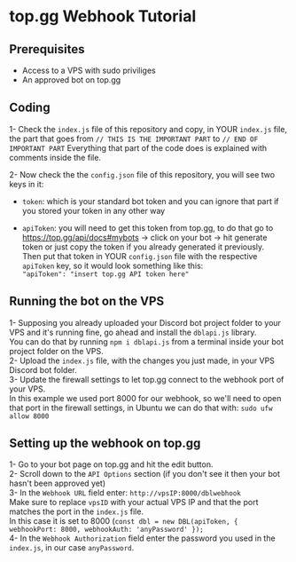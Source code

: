 # top.gg Webhook Tutorial
## Prerequisites

- Access to a VPS with sudo priviliges
- An approved bot on top.gg


## Coding
1- Check the `index.js` file of this repository and copy, in YOUR `index.js` file, the part that goes from `// THIS IS THE IMPORTANT PART` to `// END OF IMPORTANT PART`
Everything that part of the code does is explained with comments inside the file.

2- Now check the the `config.json` file of this repository, you will see two keys in it:  
- `token`: which is your standard bot token and you can ignore that part if you stored your token in any other way

- `apiToken`: you will need to get this token from top.gg, to do that go to https://top.gg/api/docs#mybots -> click on your bot -> hit generate token or just copy the token if you already generated it previously.  
Then put that token in YOUR `config.json` file with the respective `apiToken` key, so it would look something like this:  
`"apiToken": "insert top.gg API token here"`
  
## Running the bot on the VPS
1- Supposing you already uploaded your Discord bot project folder to your VPS and it's running fine, go ahead and install the `dblapi.js` library.  
  You can do that by running `npm i dblapi.js` from a terminal inside your bot project folder on the VPS.  
2- Upload the `index.js` file, with the changes you just made, in your VPS Discord bot folder.  
3- Update the firewall settings to let top.gg connect to the webhook port of your VPS.  
  In this example we used port 8000 for our webhook, so we'll need to open that port in the firewall settings, in Ubuntu we can do that with: `sudo ufw allow 8000`

## Setting up the webhook on top.gg
1- Go to your bot page on top.gg and hit the edit button.  
2- Scroll down to the `API Options` section (if you don't see it then your bot hasn't been approved yet)  
3- In the `Webhook URL` field enter: `http://vpsIP:8000/dblwebhook`  
  Make sure to replace `vpsID` with your actual VPS IP and that the port matches the port in the `index.js` file.  
  In this case it is set to 8000 (`const dbl = new DBL(apiToken, { webhookPort: 8000, webhookAuth: 'anyPassword' });`  
4- In the `Webhook Authorization` field enter the password you used in the `index.js`, in our case `anyPassword`.  

